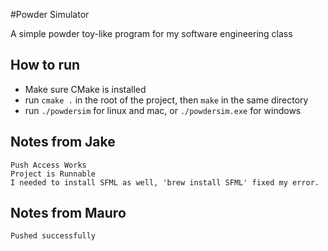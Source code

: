 #Powder Simulator

A simple powder toy-like program for my software engineering class

## How to run

- Make sure CMake is installed
- run `cmake .` in the root of the project, then `make` in the same directory
- run `./powdersim` for linux and mac, or `./powdersim.exe` for windows

## Notes from Jake
    Push Access Works
    Project is Runnable
    I needed to install SFML as well, 'brew install SFML' fixed my error.

## Notes from Mauro
    Pushed successfully
